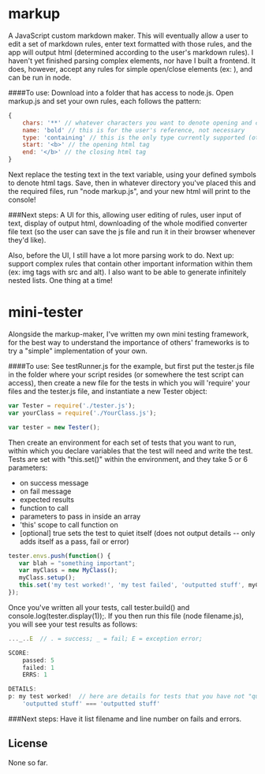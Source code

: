 markup
=======

A JavaScript custom markdown maker. This will eventually allow a user to edit a set of markdown rules, enter text formatted with those rules, and the app will output html (determined according to the user's markdown rules). I haven't yet finished parsing complex elements, nor have I built a frontend. It does, however, accept any rules for simple open/close elements (ex: <em></em>), and can be run in node.

####To use:
Download into a folder that has access to node.js. Open markup.js and set your own rules, each follows the pattern:
```javascript
{
    chars: '**' // whatever characters you want to denote opening and closing the element -- can be 1+ characters
    name: 'bold' // this is for the user's reference, not necessary
    type: 'containing' // this is the only type currently supported (other than the escape character)
    start: '<b>' // the opening html tag
    end: '</b>' // the closing html tag
}
```
Next replace the testing text in the text variable, using your defined symbols to denote html tags. Save, then in whatever directory you've placed this and the required files, run "node markup.js", and your new html will print to the console!

###Next steps:
A UI for this, allowing user editing of rules, user input of text, display of output html, downloading of the whole modified converter file text (so the user can save the js file and run it in their browser whenever they'd like).

Also, before the UI, I still have a lot more parsing work to do. Next up: support complex rules that contain other important information within them (ex: img tags with src and alt). I also want to be able to generate infinitely nested lists. One thing at a time!


mini-tester
============

Alongside the markup-maker, I've written my own mini testing framework, for the best way to understand the importance of others' frameworks is to try a "simple" implementation of your own.

####To use:
See testRunner.js for the example, but first put the tester.js file in the folder where your script resides (or somewhere the test script can access), then create a new file for the tests in which you will 'require' your files and the tester.js file, and instantiate a new Tester object:
```javascript
var Tester = require('./tester.js');
var yourClass = require('./YourClass.js');

var tester = new Tester();

```
Then create an environment for each set of tests that you want to run, within which you declare variables that the test will need and write the test. Tests are set with "this.set()" within the environment, and they take 5 or 6 parameters:
- on success message
- on fail message
- expected results
- function to call
- parameters to pass in inside an array
- 'this' scope to call function on
- [optional] true sets the test to quiet itself (does not output details -- only adds itself as a pass, fail or error)

```javascript
tester.envs.push(function() {
   var blah = "something important";
   var myClass = new MyClass();
   myClass.setup();
   this.set('my test worked!', 'my test failed', 'outputted stuff', myClass.doSomething, ['inputted data'], myClass);
});

```
Once you've written all your tests, call tester.build() and console.log(tester.display(1));. If you then run this file (node filename.js), you will see your test results as follows:
```javascript
..._..E  // . = success; _ = fail; E = exception error;

SCORE:
    passed: 5
    failed: 1
    ERRS: 1

DETAILS:
p: my test worked!  // here are details for tests that you have not "quieted"
    'outputted stuff' === 'outputted stuff'
```

###Next steps:
Have it list filename and line number on fails and errors.

License
-------
None so far.
